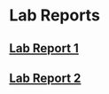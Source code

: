 # Lab Reports

## [Lab Report 1](https://cameronarch.github.io/cse15l-lab-reports/LabReport-1.html)

## [Lab Report 2](https://cameronarch.github.io/cse15l-lab-reports/LabReport-2.html)
